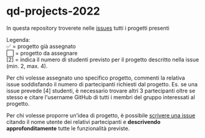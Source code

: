 # qd-projects-2022

In questa repository troverete nelle [issues](https://github.com/UNICT-Quality-Development-Course/qd-projects-2022/issues) tutti i progetti presenti 

Legenda:   
✅ = progetto già assegnato   
⬜️ = progetto da assegnare   
[2] = indica il numero di studenti previsto per il progetto descritto nella issue (min. 2, max. 4).  

Per chi volesse assegnato uno specifico progetto, commenti la relativa issue soddisfando il numero di partecipanti richiesti dal progetto.
Es. se una issue prevede [4] studenti, è necessario trovare altri 3 partecipanti oltre se stesso e citare l'username GitHub di tutti i membri del gruppo interessati al progetto.

Per chi volesse proporre un'idea di progetto, è possibile [scrivere una issue](https://github.com/UNICT-Quality-Development-Course/qd-projects-2022/issues/new) citando il nome utente dei relativi partecipanti e **descrivendo approfonditamente** tutte le funzionalità previste.
